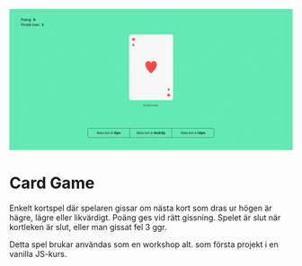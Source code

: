 ![Card game](screen.png)

# Card Game
Enkelt kortspel där spelaren gissar om nästa kort som dras ur högen är hägre, lägre eller likvärdigt. Poäng ges vid rätt gissning. Spelet är slut när kortleken är slut, eller man gissat fel 3 ggr.

Detta spel brukar användas som en workshop alt. som första projekt i en vanilla JS-kurs.